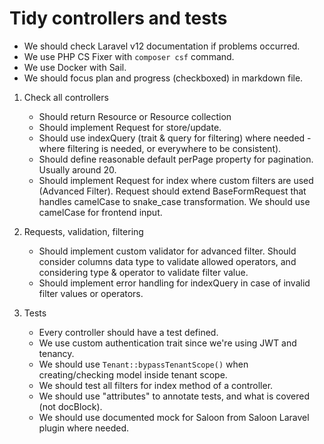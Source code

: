 # Tidy controllers and tests

- We should check Laravel v12 documentation if problems occurred. 
- We use PHP CS Fixer with `composer csf` command.
- We use Docker with Sail.
- We should focus plan and progress (checkboxed) in markdown file. 

1. Check all controllers
    - Should return Resource or Resource collection
    - Should implement Request for store/update. 
    - Should use indexQuery (trait & query for filtering) where needed - where filtering is needed, or everywhere to be consistent). 
    - Should define reasonable default perPage property for pagination. Usually around 20. 
    - Should implement Request for index where custom filters are used (Advanced Filter). Request should extend BaseFormRequest that handles camelCase to snake_case transformation. We should use camelCase for frontend input.

2. Requests, validation, filtering 
    - Should implement custom validator for advanced filter. Should consider columns data type to validate allowed operators, and considering type & operator to validate filter value. 
    - Should implement error handling for indexQuery in case of invalid filter values or operators.

3. Tests
    - Every controller should have a test defined.
    - We use custom authentication trait since we're using JWT and tenancy.
    - We should use `Tenant::bypassTenantScope()` when creating/checking model inside tenant scope.
    - We should test all filters for index method of a controller.
    - We should use "attributes" to annotate tests, and what is covered (not docBlock).
    - We should use documented mock for Saloon from Saloon Laravel plugin where needed.


